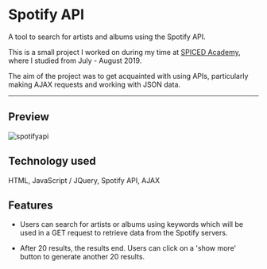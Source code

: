 # Spotify API
A tool to search for artists and albums using the Spotify API.

This is a small project I worked on during my time at [SPICED Academy](https://www.spiced.academy/program/full-stack-web-development/), where I studied from July - August 2019.

The aim of the project was to get acquainted with using APIs, particularly making AJAX requests and working with JSON data.

---

## Preview

![spotifyapi](https://user-images.githubusercontent.com/45455994/66211015-69cfa700-e6bb-11e9-8636-24f29fd69115.gif)

## Technology used

HTML, JavaScript / JQuery, Spotify API, AJAX

## Features

-   Users can search for artists or albums using keywords which will be used in a GET request to retrieve data from the Spotify servers.

-   After 20 results, the results end. Users can click on a 'show more' button to generate another 20 results.
